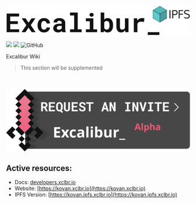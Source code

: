 ![](https://raw.githubusercontent.com/xclbrio/styleGuide/master/excaliburIPFS.svg?sanitize=true&width=300)

[![](https://img.shields.io/badge/project-Excalibur__-ef5777.svg?style=popout-square)](https://github.com/xclbrio)
[![](https://img.shields.io/badge/network-kovan-%23690496.svg?style=popout-square)](https://kovan.etherscan.io/)
![GitHub](https://img.shields.io/github/license/mashape/apistatus.svg?style=popout-square)

Excalibur Wiki
> This section will be supplemented

</br></br>
[![](https://raw.githubusercontent.com/xclbrio/styleGuide/master/invite.svg?sanitize=true)](https://docs.google.com/forms/d/e/1FAIpQLSdId6Dl12C6A1xH8M-iSAsNwBPvs7a7-sAHP1Hs0xaNEsRZeg/viewform)

## Active resources:

* Docs: [developers.xclbr.io](developers.xclbr.io)
* Website: [https://kovan.xclbr.io](https://kovan.xclbr.io)
* IPFS Version: [https://kovan.ipfs.xclbr.io](https://kovan.ipfs.xclbr.io)

